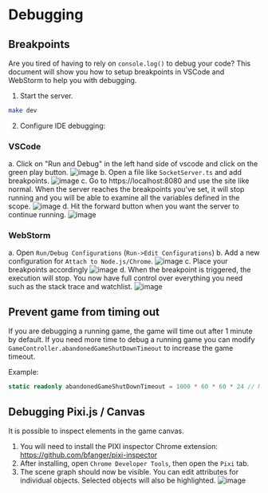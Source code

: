 # Debugging

## Breakpoints

Are you tired of having to rely on `console.log()` to debug your code?
This document will show you how to setup breakpoints in VSCode and WebStorm to help you with debugging.

1. Start the server.
```bash
make dev
```

2. Configure IDE debugging:

### VSCode

a. Click on "Run and Debug" in the left hand side of vscode and click on the green play button.
![image](https://i.imgur.com/Sn5vd6l.png)
b. Open a file like `SocketServer.ts` and add breakpoints.
![image](https://i.imgur.com/GooSLfE.png)
c. Go to https://localhost:8080 and use the site like normal. When the server reaches the breakpoints you've set, it will stop running and you will be able to examine all the variables defined in the scope.
![image](https://i.imgur.com/Z8w2CgV.png)
d. Hit the forward button when you want the server to continue running.
![image](https://i.imgur.com/kukJYRX.png)
   
### WebStorm

a. Open `Run/Debug Configurations` (`Run->Edit Configurations`)
b. Add a new configuration for `Attach to Node.js/Chrome`.
![image](https://i.imgur.com/oAe5gsv.png)
c. Place your breakpoints accordingly
![image](https://i.imgur.com/M4FoVpF.png)
d. When the breakpoint is triggered, the execution will stop. You now have full control over everything you need such as the stack trace and watchlist.
![image](https://i.imgur.com/MzTtyVv.png)

## Prevent game from timing out

If you are debugging a running game, the game will time out after 1 minute by default. If you need more time to debug a running game you can modify `GameController.abandonedGameShutDownTimeout` to increase the game timeout.

Example:

```ts
static readonly abandonedGameShutDownTimeout = 1000 * 60 * 60 * 24 // Milliseconds
```

## Debugging Pixi.js / Canvas

It is possible to inspect elements in the game canvas.

1. You will need to install the PIXI inspector Chrome extension: 
   https://github.com/bfanger/pixi-inspector
2. After installing, open `Chrome Developer Tools`, then open the `Pixi` tab.
3. The scene graph should now be visible.
   You can edit attributes for individual objects.
   Selected objects will also be highlighted.
   ![image](https://i.imgur.com/i8oi6Uq.png)
